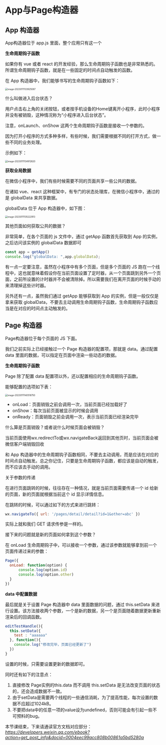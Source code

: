 # App与Page构造器



## App 构造器

App构造器位于 app.js 里面，整个应用只有这一个

**生命周期钩子函数**

如果你有 vue 或者 react 的开发经验，那么生命周期钩子函数也是非常熟悉的。所谓生命周期钩子函数，就是在一些固定的时间点自动触发的函数。

在 App 构造器中，我们能够书写的生命周期钩子函数如下：

<img src="https://xiejie-typora.oss-cn-chengdu.aliyuncs.com/2023-01-11-053925.png" alt="image-20230111133925087" style="zoom:50%;" />

什么叫做进入后台状态？

用户点击右上角的关闭按钮，或者按手机设备的Home键离开小程序，此时小程序并没有被销毁，这种情况称为“小程序进入后台状态”。



注意，onLaunch、onShow 这两个生命周期钩子函数是接收一个参数的。

因为打开小程序的方式多种多样，有些时候，我们需要根据不同的打开方式，做一些不同的业务处理。

示例如下：

<img src="https://xiejie-typora.oss-cn-chengdu.aliyuncs.com/2023-01-11-054913.png" alt="image-20230111134912620" style="zoom:50%;" />



**获取全局数据**

在微信小程序中，我们有些时候需要不同的页面共享一些公共的数据。

在诸如 vue、react 这种框架中，有专门的状态处理库，在微信小程序中，通过的是 globalData 来共享数据。

globalData 位于 App 构造器中，如下图：

<img src="https://xiejie-typora.oss-cn-chengdu.aliyuncs.com/2023-01-11-055223.png" alt="image-20230111135222913" style="zoom:50%;" />

其他页面如何获取公共的数据？

非常简单，在各个页面的 js 文件中，通过 getApp 函数首先获取到 App 的实例，之后访问该实例的 globalData 数据即可

```js
const app = getApp()
console.log("globalData: ",app.globalData);
```



有一点一定要注意，虽然在小程序中有多个页面，但是多个页面的 JS 跑在一个线程中，这也就意味着假设你在当前页面设置了定时器，从一个页面跳到另外一个页面，之前所设置的计时器并不会被清除掉。所以需要我们在离开页面的时候手动的来清理掉这些计时器。



另外还有一点，虽然我们通过 getApp 能够获取到 App 的实例，但是一般仅仅是拿来获取 globalData，不要去主动调用生命周期钩子函数，生命周期钩子函数应当是在对应的时间点主动触发的。



## Page 构造器

Page构造器位于每个页面的 JS 下面。

我们之前实际上已经接触过一个 Page 构造器的配置项，那就是 data。通过配置 data 里面的数据，可以指定在页面中渲染一些动态的数据。

**生命周期钩子函数**

Page 除了配置 data 配置项以外，还以配置相应的生命周期钩子函数。

能够配置的选项如下表：

<img src="https://xiejie-typora.oss-cn-chengdu.aliyuncs.com/2023-01-11-060519.png" alt="image-20230111140518750" style="zoom:50%;" />

- onLoad：页面销毁之前会调用一次，当前页面已经加载好了
- onShow：每次当前页面被显示的时候会调用
- onReady：页面销毁之前会调用一次，表示当前页面已经渲染完毕

什么算是页面销毁？或者说什么时候页面会被销毁？

当前页面使用wx.redirectTo或wx.navigateBack返回到其他页时，当前页面会被微信客户端销毁回收



和 App 构造器中的生命周期钩子函数相同，不要去主动调用，而是应该在对应的时间点自动触发。总之你记住，只要是生命周期钩子函数，都应该是自动的触发，而不应该去手动的调用。



关于参数的传递

在进行页面跳转的时候，往往存在一种情况，就是当前页面需要传递一个 id 给新的页面，新的页面就根据当前这个 id 显示详情信息。

在跳转的时候，可以通过如下的方式来进行跳转：

```js
wx.navigateTo({ url: '/pages/detail/detail?id=1&other=abc' })
```

实际上就和我们 GET 请求传参是一样的。



接下来的问题就是新的页面如何拿到这个参数？

在 onLoad 生命周期钩子中，可以接收一个参数，通过该参数就能够拿到前一个页面传递过来的参数：

```js
Page({
  onLoad: function(option) {
      console.log(option.id)
      console.log(option.other)
  }
})
```



**data 中配置数据**

最后就是关于设置 Page 构造器中 data 里面数据的问题，通过 this.setData 来进行设置。该方法接收两个参数，一个是新的数据，另一个是页面随着数据更新重新渲染后的回调函数。

```js
editTestHandle(){
  this.setData({
    test : "aaaaaa"
  }, function(){
    console.log("修改完毕，页面已经更新了")
  })
}
```

设置的时候，只需要设置更新的数据即可。

同时还有如下的注意点：

1. 直接修改 Page实例的this.data 而不调用 this.setData 是无法改变页面的状态的，还会造成数据不一致。
2. 由于setData是需要两个线程的一些通信消耗，为了提高性能，每次设置的数据不应超过1024kB。
3. 不要把data中的任意一项的value设为undefined，否则可能会有引起一些不可预料的bug。



本节课结束，下来请通读官方文档对应部分：*https://developers.weixin.qq.com/ebook?action=get_post_info&docid=0004eec99acc808b00861a5bd5280a*
